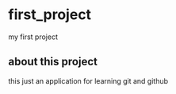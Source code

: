 # first_project
my first project

## about this project
this just an application for learning git and github

